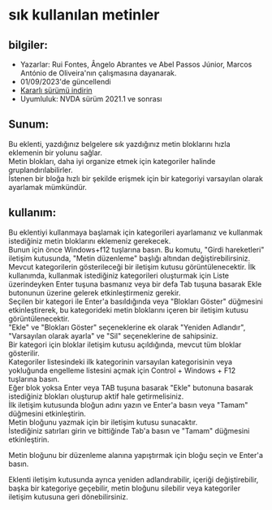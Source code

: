 # sık kullanılan metinler #


## bilgiler:
* Yazarlar: Rui Fontes, Ângelo Abrantes ve Abel Passos Júnior, Marcos António de Oliveira'nın çalışmasına dayanarak.
* 01/09/2023'de güncellendi
* [Kararlı sürümü indirin][1]
* Uyumluluk: NVDA sürüm 2021.1 ve sonrası


## Sunum:
Bu eklenti, yazdığınız belgelere sık yazdığınız metin bloklarını hızla eklemenin bir yolunu sağlar.  
Metin blokları, daha iyi organize etmek için kategoriler halinde gruplandırılabilirler.  
İstenen bir bloğa hızlı bir şekilde erişmek için bir kategoriyi varsayılan olarak ayarlamak mümkündür.  


## kullanım:
Bu eklentiyi kullanmaya başlamak için kategorileri ayarlamanız ve kullanmak istediğiniz metin bloklarını eklemeniz gerekecek.  
Bunun için önce Windows+f12 tuşlarına basın. Bu komutu, "Girdi hareketleri" iletişim kutusunda,  "Metin düzenleme" başlığı altından değiştirebilirsiniz.  
Mevcut kategorilerin gösterileceği bir iletişim kutusu görüntülenecektir. İlk kullanımda, kullanmak istediğiniz kategorileri oluşturmak için Liste üzerindeyken Enter tuşuna basmanız veya bir defa Tab tuşuna basarak Ekle butonunun üzerine gelerek etkinleştirmeniz gerekir.  
Seçilen bir kategori ile Enter'a basıldığında veya "Blokları Göster" düğmesini etkinleştirerek, bu kategorideki metin bloklarını içeren bir iletişim kutusu görüntülenecektir.  
"Ekle" ve "Blokları Göster" seçeneklerine ek olarak "Yeniden Adlandır", "Varsayılan olarak ayarla" ve "Sil" seçeneklerine de sahipsiniz.  
Bir kategori için bloklar iletişim kutusu açıldığında, mevcut tüm bloklar gösterilir.  
Kategoriler listesindeki ilk kategorinin varsayılan kategorisinin veya yokluğunda engelleme listesini açmak için Control + Windows + F12 tuşlarına basın.  
Eğer blok yoksa Enter veya TAB tuşuna basarak "Ekle" butonuna basarak istediğiniz blokları oluşturup aktif hale getirmelisiniz.  
İlk iletişim kutusunda bloğun adını yazın ve Enter'a basın veya "Tamam" düğmesini etkinleştirin.  
Metin bloğunu yazmak için bir iletişim kutusu sunacaktır.  
İstediğiniz satırları girin ve bittiğinde Tab'a basın ve "Tamam" düğmesini etkinleştirin.  

Metin bloğunu bir düzenleme alanına yapıştırmak için bloğu seçin ve Enter'a basın.  

Eklenti iletişim kutusunda ayrıca yeniden adlandırabilir, içeriği değiştirebilir, başka bir kategoriye geçebilir, metin bloğunu silebilir veya kategoriler iletişim kutusuna geri dönebilirsiniz.  


[1]: https://github.com/ruifontes/frequentText/releases/download/2023.09.03/frequentText-2023.09.03.nvda-addon
